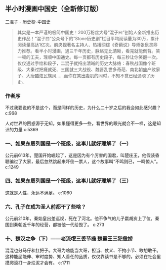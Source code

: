 ## 半小时漫画中国史（全新修订版）

二混子  -  历史榜-中国史

> 其实是一本严谨的极简中国史！200万粉丝大号“混子曰”创始人全新推出历史作品！“混子曰”公众号下的“Stone历史剧”栏目平均阅读量为30万，累计阅读量高达1亿次。前央视著名主持人、热播网综《奇葩说》导师张泉灵鼎力推荐。看半小时漫画，通三千年历史，脉络无比清晰，看完就能倒背。笑一顿的工夫，理顺中国通史。每一页都有历史段子，每三秒让你笑翻一次。仅仅通过手绘和段子，二混子就捋出清晰的历史大脉络：春秋战国像个班级、大秦过把瘾就死、三国就三大战役、魏晋乱世多奇葩、南北朝盛产败家子、大唐酷炫民族风……而你在笑出腹肌的同时，不知不觉已经通晓了历史。

### 作者序

不过我要说的不是这个，而是同样的历史，为什么二十岁之后的我会如此感兴趣？ c:968

人对世界的困惑源于无知，如果懂得更多一些，看世界的眼光就会不一样，这是知识的力量 c:5369

### 一、如果东周列国是一个班级，这事儿就好理解了（一）

公元前613年，楚国开始崛起了，这是因为有个厉害的国君，叫楚庄王，他假装昏聩骗过了大家，最后忽然跳起来吓倒一票人，这个故事叫“不鸣则已，一鸣惊人”。 c:1249

### 四、如果东周列国是一个班级，这事儿就好理解了（三）

这就是人性，永远不满足。 c:1060

### 六、孔子在成为圣人前都干了些啥？

公元前210年，秦始皇出差巡视，死在了河北。他不争气的儿子嬴胡亥上了位，秦国到秦朝近千年的经营，都被他一代给毁了。 c:273

### 十、楚汉之争（下）——老流氓三丢节操 楚霸王三犯傲娇

混混也分马仔和扛把子。大哥为啥能当大哥，担当、仗义、不拘小节、敢想敢干。这种能屈能伸、审时度势、知人善任的品质，仅仅靠读书是不够的，必须在社会里摸爬滚打一身烂泥才会有。 c:1711

